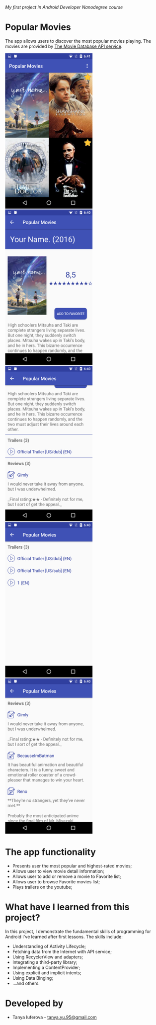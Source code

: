 _My first project in Android Developer Nanodegree course_
# Popular Movies
The app allows users to discover the most popular movies playing. The movies are provided by [The Movie Database API service](https://developers.themoviedb.org/3/getting-started/introduction).

<img src="https://github.com/TanyaYu/PopularMovies/blob/master/screenshots/main.png" height="500"> <img src="https://github.com/TanyaYu/PopularMovies/blob/master/screenshots/details1.png" height="500"> <img src="https://github.com/TanyaYu/PopularMovies/blob/master/screenshots/details2.png" height="500"> <img src="https://github.com/TanyaYu/PopularMovies/blob/master/screenshots/trailers.png" height="500"> <img src="https://github.com/TanyaYu/PopularMovies/blob/master/screenshots/reviews.png" height="500">

# The app functionality
- Presents user the most popular and highest-rated movies;
- Allows user to view movie detail information;
- Allows user to add or remove a movie to Favorite list;
- Allows user to browse Favorite movies list;
- Plays trailers on the youtube;

# What have I learned from this project?
In this project, I demonstrate the fundamental skills of programming for Android I've learned after first lessons. The skills include:
- Understanding of Activity Lifecycle;
- Fetching data from the Internet with API service;
- Using RecyclerView and adapters;
- Integrating a third-party library;
- Implementing a ContentProvider;
- Using explicit and implicit intents;
- Using Data Binging;
- ...and others.

# Developed by
- Tanya Iuferova - tanya.yu.95@gmail.com
